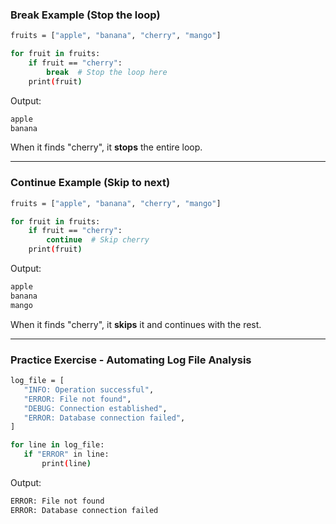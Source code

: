 

### Break Example (Stop the loop)

```bash
fruits = ["apple", "banana", "cherry", "mango"]

for fruit in fruits:
    if fruit == "cherry":
        break  # Stop the loop here
    print(fruit)
```

Output: 

```bash
apple
banana
```

When it finds "cherry", it **stops** the entire loop.

---

### Continue Example (Skip to next)

```bash
fruits = ["apple", "banana", "cherry", "mango"]

for fruit in fruits:
    if fruit == "cherry":
        continue  # Skip cherry
    print(fruit)
```

Output: 

```bash
apple
banana
mango
```

When it finds "cherry", it **skips** it and continues with the rest.

---


### Practice Exercise - Automating Log File Analysis

```bash
log_file = [
   "INFO: Operation successful",
   "ERROR: File not found",
   "DEBUG: Connection established",
   "ERROR: Database connection failed",
]

for line in log_file:
   if "ERROR" in line:
       print(line)
```


Output:

```bash
ERROR: File not found
ERROR: Database connection failed
```







